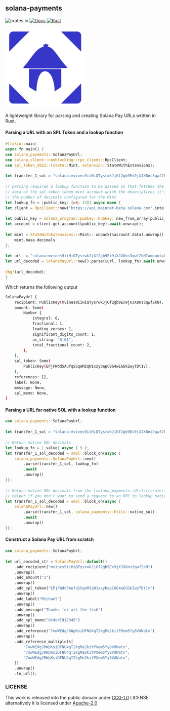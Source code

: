 ## solana-payments
![crates.io](https://img.shields.io/crates/v/solana-payments.svg) [![Docs](https://docs.rs/solana-payments/badge.svg)](https://docs.rs/solana-payments) [![Rust](https://github.com/JamiiDao/SolanaPayments/actions/workflows/rust.yml/badge.svg)](https://github.com/JamiiDao/SolanaPayments/actions/workflows/rust.yml)

<img src="https://raw.githubusercontent.com/448-engineering/SolanaPayments/master/Brand-Collateral/solana-payments-icon.svg" alt="Solana Payments Logo" width=50%>

A lightweight library for parsing and creating Solana Pay URLs written in Rust.

#### Parsing a URL with an SPL Token and a lookup function
```rust ,no_run
#[tokio::main]
async fn main() {
use solana_payments::SolanaPayUrl;
use solana_client::nonblocking::rpc_client::RpcClient;
use spl_token_2022::{state::Mint, extension::StateWithExtensions};

let transfer_1_sol = "solana:mvines9iiHiQTysrwkJjGf2gb9Ex9jXJX8ns3qwf2kN?amount=1&label=Michael&message=Thanks%20for%20all%20the%20fish&memo=OrderId12345";

// parsing requires a lookup function to be passed in that fetches the account
// data of the spl-token token mint account which the deserializes it's data to get 
// the number of decimals configured for the Mint
let lookup_fn = |public_key: [u8; 32]| async move {
let client = RpcClient::new("https://api.mainnet-beta.solana.com".into());

let public_key = solana_program::pubkey::Pubkey::new_from_array(public_key);
let account = client.get_account(&public_key).await.unwrap();

let mint = StateWithExtensions::<Mint>::unpack(&account.data).unwrap();
    mint.base.decimals
};

let url  = "solana:mvines9iiHiQTysrwkJjGf2gb9Ex9jXJX8ns3qwf2kN?amount=0.01&spl-token=EPjFWdd5AufqSSqeM2qN1xzybapC8G4wEGGkZwyTDt1v";
let url_decoded = SolanaPayUrl::new().parse(&url, lookup_fn).await.unwrap();

dbg!(url_decoded);
}
```

Which returns the following output
```sh
SolanaPayUrl {
    recipient: PublicKey(mvines9iiHiQTysrwkJjGf2gb9Ex9jXJX8ns3qwf2kN),
    amount: Some(
        Number {
            integral: 0,
            fractional: 1,
            leading_zeroes: 1,
            significant_digits_count: 1,
            as_string: "0.01",
            total_fractional_count: 2,
        },
    ),
    spl_token: Some(
        PublicKey(EPjFWdd5AufqSSqeM2qN1xzybapC8G4wEGGkZwyTDt1v),
    ),
    references: [],
    label: None,
    message: None,
    spl_memo: None,
}
```
#### Parsing a URL for native SOL with a lookup function
```rust
use solana_payments::SolanaPayUrl;

let transfer_1_sol = "solana:mvines9iiHiQTysrwkJjGf2gb9Ex9jXJX8ns3qwf2kN?amount=1&label=Michael&message=Thanks%20for%20all%20the%20fish&memo=OrderId12345";

// Return native SOL decimals
let lookup_fn = |_value| async { 9 };
let transfer_1_sol_decoded = smol::block_on(async {
    solana_payments::SolanaPayUrl::new()
        .parse(transfer_1_sol, lookup_fn)
        .await
        .unwrap()
});

// Return native SOL decimals from the [solana_payments::Utils](crate::Utils::native_sol)
// helper if you don't want to send a request to an RPC to lookup native SOL decimals
let transfer_1_sol_decoded = smol::block_on(async {
    SolanaPayUrl::new()
        .parse(transfer_1_sol, solana_payments::Utils::native_sol)
        .await
        .unwrap()
});
```

#### Construct a Solana Pay URL from scratch
```rust
use solana_payments::SolanaPayUrl;

let url_encoded_str = SolanaPayUrl::default()
    .add_recipient("mvines9iiHiQTysrwkJjGf2gb9Ex9jXJX8ns3qwf2kN")
    .unwrap()
    .add_amount("1")
    .unwrap()
    .add_spl_token("EPjFWdd5AufqSSqeM2qN1xzybapC8G4wEGGkZwyTDt1v")
    .unwrap()
    .add_label("Michael")
    .unwrap()
    .add_message("Thanks for all the fish")
    .unwrap()
    .add_spl_memo("OrderId12345")
    .unwrap()
    .add_reference("7owWEdgJRWpKsiDFNU4qT2kgMe2kitPXem5Yy8VdNatx")
    .unwrap()
    .add_reference_multiple(&[
        "7owWEdgJRWpKsiDFNU4qT2kgMe2kitPXem5Yy8VdNatx",
        "7owWEdgJRWpKsiDFNU4qT2kgMe2kitPXem5Yy8VdNatx",
        "7owWEdgJRWpKsiDFNU4qT2kgMe2kitPXem5Yy8VdNatx",
    ])
    .unwrap()
    .to_url();

```



### LICENSE
This work is released into the public domain under [CC0-1.0](https://choosealicense.com/licenses/cc0-1.0/#) LICENSE alternatively it is licensed under [Apache-2.0](https://choosealicense.com/licenses/apache-2.0/)